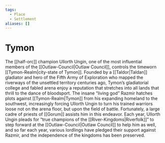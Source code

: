 ```yaml
---
tags:
  - Place
  - Settlement
aliases: []
---
```

# Tymon
The [[half-orc]] champion Ullorth Ungin, one of the most influential members of the [[Outlaw-Council|Outlaw Council]], controls the timeworn [[Tymon-Realm|city-state of Tymon]]. Founded by a [[Taldor|Taldan]] gladiator and hero of the Fifth Army of Exploration who mapped the riverways of the unsettled territory centuries ago, Tymon’s gladiatorial college and fabled arena enjoy a reputation that stretches into all lands that thrill to the dance of bloodsport. The insane “living god” Razmir hatches plots against [[Tymon-Realm|Tymon]] from his expanding homeland to the southwest, increasingly forcing Ullorth Ungin to turn his trained warriors loose not on the arena floor, but upon the field of battle. Fortunately, a large cadre of priests of [[Gorum]] assists him in this endeavor. Each year, Ullorth Ungin pleads for “true champions of the [[River-Kingdoms|Riverfolk]]” to step forward at the [[Outlaw-Council|Outlaw Council]] to help him as well, and so far each year, various lordlings have pledged their support against Razmir, and the independence of the kingdoms has been preserved.